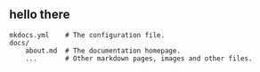 ## hello there

    mkdocs.yml    # The configuration file.
    docs/
        about.md  # The documentation homepage.
        ...       # Other markdown pages, images and other files.